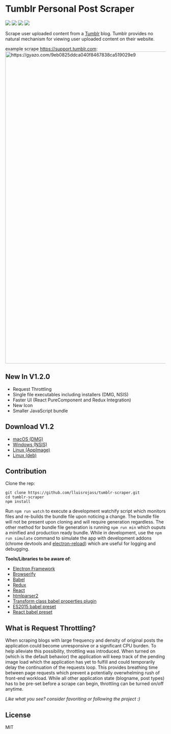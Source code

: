 # Tumblr Personal Post Scraper

![](https://img.shields.io/badge/npm-4.1.2-red.svg)  ![](https://img.shields.io/badge/electron-1.4.15-brightgreen.svg) ![](https://img.shields.io/badge/react-15.4.2-blue.svg) ![](https://img.shields.io/badge/redux-3.7.2-yellow.svg)  

Scrape user uploaded content from a [Tumblr](www.tumblr.com) blog. Tumblr provides no natural mechanism for viewing user uploaded content on their website.

example scrape <https://support.tumblr.com>:
<img src="https://i.gyazo.com/0700e8ee70bdaa1517f2cd4cb01d4c23.gif" alt="https://gyazo.com/9eb0825ddca040f8467838ca519029e9" width="980"/>


## New In V1.2.0

- Request Throttling
- Single file executables including installers (DMG, NSIS)
- Faster UI (React PureComponent and Redux Integration)
- New Icon
- Smaller JavaScript bundle

## Download V1.2

- [macOS (DMG)](https://github.com/lluisrojass/tumblr-scraper/releases/download/v1.2/Tumblr.Scraper-1.2.0.dmg)  
- [Windows (NSIS)](https://github.com/lluisrojass/tumblr-scraper/releases/download/v1.2/Tumblr.Scraper.Setup.1.2.0.exe)
- [Linux (AppImage)](https://github.com/lluisrojass/tumblr-scraper/releases/download/v1.2/tumblr-scraper-1.2.0-x86_64.AppImage)
- [Linux (deb)](https://github.com/lluisrojass/tumblr-scraper/releases/download/v1.2/tumblr-scraper_1.2.0_amd64.deb)

## Contribution 
Clone the rep:

```
git clone https://github.com/lluisrojass/tumblr-scraper.git
cd tumblr-scraper
npm install
```
Run `npm run watch` to execute a development watchify script which monitors files and re-builds the bundle file upon noticing a change. The bundle file will not be present upon cloning and will require generation regardless. The other method for bundle file generation is running `npm run min` which ouputs a minified and production ready bundle. While in development, use the `npm run simulate` command to simulate the app with development addons (chrome devtools and [electron-reload](https://github.com/yan-foto/electron-reload)) which are useful for logging and debugging.   

**Tools/Libraries to be aware of**: 

-  [Electron Framework](https://electron.atom.io/)
- [Browserify](http://browserify.org/)
- [Babel](https://babeljs.io/)
- [Redux](https://github.com/reactjs/redux)
- [React](https://github.com/facebook/react)
- [htmlparser2](https://github.com/fb55/htmlparser2)
- [Transform class babel properties plugin](https://babeljs.io/docs/plugins/transform-class-properties/)
- [ES2015 babel preset](https://babeljs.io/docs/plugins/preset-es2015/)
- [React babel preset](https://babeljs.io/docs/plugins/preset-react/)


## What is Request Throttling?
When scraping blogs with large frequency and density of original posts the application could become unresponsive or a significant CPU burden. To help alleviate this possibility, throttling was introduced. When turned on (which is the default behavior) the application will keep track of the pending image load which the application has yet to fulfill and could temporarily delay the continuation of the requests loop. This provides breathing time between page requests which prevent a potentially overwhelming rush of front-end workload. While all other application state (blogname, post types) has to be pre-set before a scrape can begin, throttling can be turned on/off anytime. 



*Like what you see? consider  favoriting or following the project :)*

## License 
MIT

